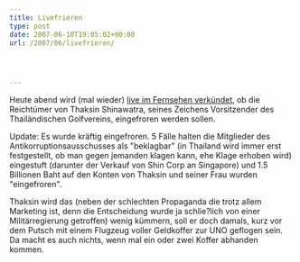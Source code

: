 ```yaml
---
title: Livefrieren
type: post
date: 2007-06-10T19:05:02+00:00
url: /2007/06/livefrieren/




---
```

Heute abend wird (mal wieder) [live im Fernsehen verkündet][1], ob die Reichtümer von Thaksin Shinawatra, seines Zeichens Vorsitzender des Thailändischen Golfvereins, eingefroren werden sollen.

Update: Es wurde kräftig eingefroren. 5 Fälle halten die Mitglieder des Antikorruptionsausschusses als "beklagbar" (in Thailand wird immer erst festgestellt, ob man gegen jemanden klagen kann, ehe Klage erhoben wird) eingestuft (darunter der Verkauf von Shin Corp an Singapore) und 1.5 Billionen Baht auf den Konten von Thaksin und seiner Frau wurden "eingefroren".

Thaksin wird das (neben der schlechten Propaganda die trotz allem Marketing ist, denn die Entscheidung wurde ja schlie?lich von einer Militärregierung getroffen) wenig kümmern, soll er doch damals, kurz vor dem Putsch mit einem Flugzeug voller Geldkoffer zur <span class="caps">UNO</span> geflogen sein. Da macht es auch nichts, wenn mal ein oder zwei Koffer abhanden kommen.

 [1]: http://www.nationmultimedia.com/breakingnews/read.php?newsid=30036539
